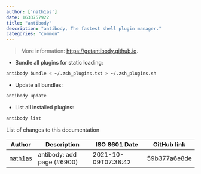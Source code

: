 ```yaml
---
author: ['nath1as']
date: 1633757922
title: "antibody"
description: "antibody, The fastest shell plugin manager."
categories: "common"
---
```

> More information: <https://getantibody.github.io>.

- Bundle all plugins for static loading:

```bash
antibody bundle < ~/.zsh_plugins.txt > ~/.zsh_plugins.sh
```

- Update all bundles:

```bash
antibody update
```

- List all installed plugins:

```bash
antibody list
```
List of changes to this documentation


Author | Description | ISO 8601 Date | GitHub link
------|-----|-----|-----
[nath1as](mailto:n@th1.as) | antibody: add page (#6900) | 2021-10-09T07:38:42 | [59b377a6e8de](https://github.com/tldr-pages/tldr/commit/59b377a6e8de9f38a083e84bb67682a1dab7fc3d)

